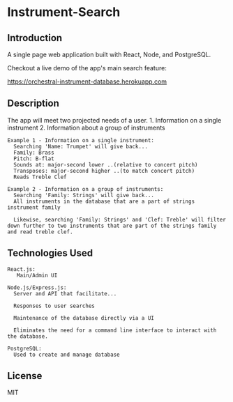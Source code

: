 # Instrument-Search

## Introduction

  A single page web application built with React, Node, and PostgreSQL. 

  Checkout a live demo of the app's main search feature:

  https://orchestral-instrument-database.herokuapp.com

## Description

  The app will meet two projected needs of a user.
    1. Information on a single instrument
    2. Information about a group of instruments

    Example 1 - Information on a single instrument:
      Searching 'Name: Trumpet' will give back...
      Family: Brass
      Pitch: B-flat
      Sounds at: major-second lower ..(relative to concert pitch)
      Transposes: major-second higher ..(to match concert pitch)
      Reads Treble Clef

    Example 2 - Information on a group of instruments:
      Searching 'Family: Strings' will give back...
      All instruments in the database that are a part of strings instrument family

      Likewise, searching 'Family: Strings' and 'Clef: Treble' will filter down further to two instruments that are part of the strings family and read treble clef.

## Technologies Used
 
    React.js:
       Main/Admin UI

    Node.js/Express.js:
      Server and API that facilitate...

      Responses to user searches

      Maintenance of the database directly via a UI

      Eliminates the need for a command line interface to interact with the database.

    PostgreSQL:
      Used to create and manage database


## License
MIT